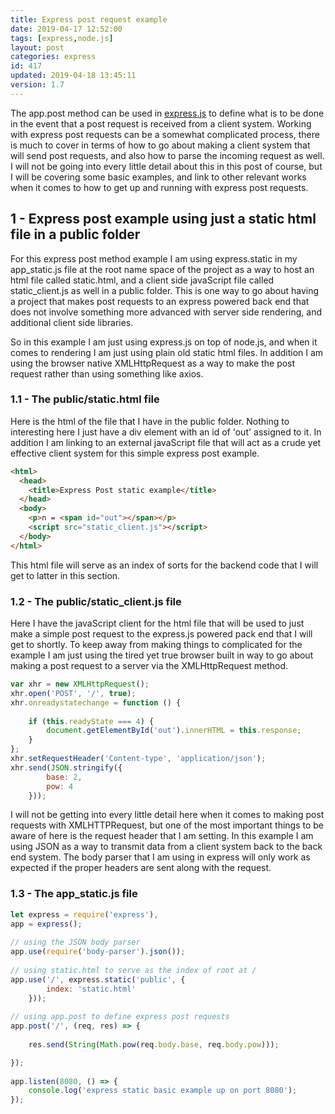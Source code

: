 ```yaml
---
title: Express post request example
date: 2019-04-17 12:52:00
tags: [express,node.js]
layout: post
categories: express
id: 417
updated: 2019-04-18 13:45:11
version: 1.7
---
```


The app.post method can be used in [express.js](https://expressjs.com/) to define what is to be done in the event that a post request is received from a client system. Working with express post requests can be a somewhat complicated process, there is much to cover in terms of how to go about making a client system that will send post requests, and also how to parse the incoming request as well. I will not be going into every little detail about this in this post of course, but I will be covering some basic examples, and link to other relevant works when it comes to how to get up and running with express post requests.

<!-- more -->

## 1 - Express post example using just a static html file in a public folder

For this express post method example I am using express.static in my app_static.js file at the root name space of the project as a way to host an html file called static.html, and a client side javaScript file called static_client.js as well in a public folder. This is one way to go about having a project that makes post requests to an express powered back end that does not involve something more advanced with server side rendering, and additional client side libraries. 

So in this example I am just using express.js on top of node.js, and when it comes to rendering I am just using plain old static html files. In addition I am using the browser native XMLHttpRequest as a way to make the post request rather than using something like axios.

### 1.1 - The public/static.html file

Here is the html of the file that I have in the public folder. Nothing to interesting here I just have a div element with an id of 'out' assigned to it. In addition I am linking to an external javaScript file that will act as a crude yet effective client system for this simple express post example.

```html
<html>
  <head>
    <title>Express Post static example</title>
  </head>
  <body>
    <p>n = <span id="out"></span></p>
    <script src="static_client.js"></script>
  </body>
</html>
```

This html file will serve as an index of sorts for the backend code that I will get to latter in this section.

### 1.2 - The public/static_client.js file

Here I have the javaScript client for the html file that will be used to just make a simple post request to the express.js powered pack end that I will get to shortly. To keep away from making things to complicated for the example I am just using the tired yet true browser built in way to go about making a post request to a server via the XMLHttpRequest method.

```js
var xhr = new XMLHttpRequest();
xhr.open('POST', '/', true);
xhr.onreadystatechange = function () {
 
    if (this.readyState === 4) {
        document.getElementById('out').innerHTML = this.response;
    }
};
xhr.setRequestHeader('Content-type', 'application/json');
xhr.send(JSON.stringify({
        base: 2,
        pow: 4
    }));
```

I will not be getting into every little detail here when it comes to making post requests with XMLHTTPRequest, but one of the most important things to be aware of here is the request header that I am setting. In this example I am using JSON as a way to transmit data from a client system back to the back end system. The body parser that I am using in express will only work as expected if the proper headers are sent along with the request.

### 1.3 - The app_static.js file

```js
let express = require('express'),
app = express();
 
// using the JSON body parser
app.use(require('body-parser').json());
 
// using static.html to serve as the index of root at /
app.use('/', express.static('public', {
        index: 'static.html'
    }));
 
// using app.post to define express post requests
app.post('/', (req, res) => {
 
    res.send(String(Math.pow(req.body.base, req.body.pow)));

});
 
app.listen(8080, () => {
    console.log('express static basic example up on port 8080');
});
```